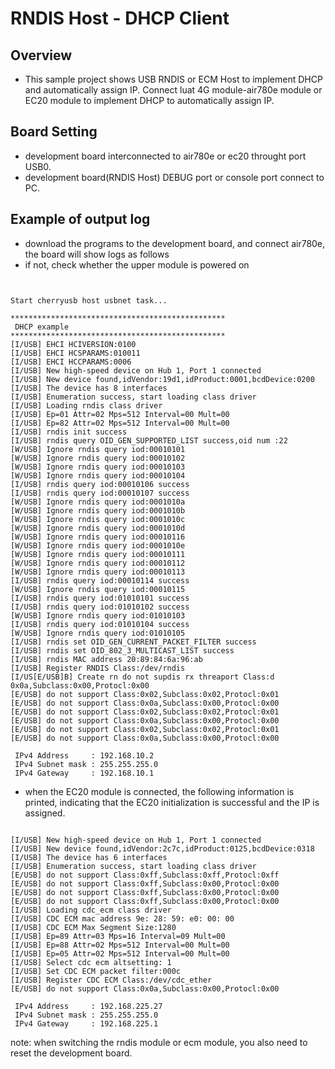 # RNDIS Host - DHCP Client

## Overview

- This sample project shows USB RNDIS or ECM Host to implement DHCP and automatically assign IP. Connect luat 4G module-air780e module or EC20 module to implement DHCP to automatically assign IP.

## Board Setting

- development board interconnected to air780e or ec20 throught port USB0.
- development board(RNDIS Host) DEBUG port or console port connect to PC.

## Example of output log

- download the programs to the development board, and connect air780e, the board will show logs as follows
- if not, check whether the upper module is powered on

```console


Start cherryusb host usbnet task...

************************************************
 DHCP example
************************************************
[I/USB] EHCI HCIVERSION:0100
[I/USB] EHCI HCSPARAMS:010011
[I/USB] EHCI HCCPARAMS:0006
[I/USB] New high-speed device on Hub 1, Port 1 connected
[I/USB] New device found,idVendor:19d1,idProduct:0001,bcdDevice:0200
[I/USB] The device has 8 interfaces
[I/USB] Enumeration success, start loading class driver
[I/USB] Loading rndis class driver
[I/USB] Ep=01 Attr=02 Mps=512 Interval=00 Mult=00
[I/USB] Ep=82 Attr=02 Mps=512 Interval=00 Mult=00
[I/USB] rndis init success
[I/USB] rndis query OID_GEN_SUPPORTED_LIST success,oid num :22
[W/USB] Ignore rndis query iod:00010101
[W/USB] Ignore rndis query iod:00010102
[W/USB] Ignore rndis query iod:00010103
[W/USB] Ignore rndis query iod:00010104
[I/USB] rndis query iod:00010106 success
[I/USB] rndis query iod:00010107 success
[W/USB] Ignore rndis query iod:0001010a
[W/USB] Ignore rndis query iod:0001010b
[W/USB] Ignore rndis query iod:0001010c
[W/USB] Ignore rndis query iod:0001010d
[W/USB] Ignore rndis query iod:00010116
[W/USB] Ignore rndis query iod:0001010e
[W/USB] Ignore rndis query iod:00010111
[W/USB] Ignore rndis query iod:00010112
[W/USB] Ignore rndis query iod:00010113
[I/USB] rndis query iod:00010114 success
[W/USB] Ignore rndis query iod:00010115
[I/USB] rndis query iod:01010101 success
[I/USB] rndis query iod:01010102 success
[W/USB] Ignore rndis query iod:01010103
[I/USB] rndis query iod:01010104 success
[W/USB] Ignore rndis query iod:01010105
[I/USB] rndis set OID_GEN_CURRENT_PACKET_FILTER success
[I/USB] rndis set OID_802_3_MULTICAST_LIST success
[I/USB] rndis MAC address 20:89:84:6a:96:ab
[I/USB] Register RNDIS Class:/dev/rndis
[I/US[E/USB]B] Create rn do not supdis rx threaport Class:d
0x0a,Subclass:0x00,Protocl:0x00
[E/USB] do not support Class:0x02,Subclass:0x02,Protocl:0x01
[E/USB] do not support Class:0x0a,Subclass:0x00,Protocl:0x00
[E/USB] do not support Class:0x02,Subclass:0x02,Protocl:0x01
[E/USB] do not support Class:0x0a,Subclass:0x00,Protocl:0x00
[E/USB] do not support Class:0x02,Subclass:0x02,Protocl:0x01
[E/USB] do not support Class:0x0a,Subclass:0x00,Protocl:0x00

 IPv4 Address     : 192.168.10.2
 IPv4 Subnet mask : 255.255.255.0
 IPv4 Gateway     : 192.168.10.1

```

- when the EC20 module is connected, the following information is printed, indicating that the EC20 initialization is successful and the IP is assigned.

```console

[I/USB] New high-speed device on Hub 1, Port 1 connected
[I/USB] New device found,idVendor:2c7c,idProduct:0125,bcdDevice:0318
[I/USB] The device has 6 interfaces
[I/USB] Enumeration success, start loading class driver
[E/USB] do not support Class:0xff,Subclass:0xff,Protocl:0xff
[E/USB] do not support Class:0xff,Subclass:0x00,Protocl:0x00
[E/USB] do not support Class:0xff,Subclass:0x00,Protocl:0x00
[E/USB] do not support Class:0xff,Subclass:0x00,Protocl:0x00
[I/USB] Loading cdc_ecm class driver
[I/USB] CDC ECM mac address 9e: 28: 59: e0: 00: 00
[I/USB] CDC ECM Max Segment Size:1280
[I/USB] Ep=89 Attr=03 Mps=16 Interval=09 Mult=00
[I/USB] Ep=88 Attr=02 Mps=512 Interval=00 Mult=00
[I/USB] Ep=05 Attr=02 Mps=512 Interval=00 Mult=00
[I/USB] Select cdc ecm altsetting: 1
[I/USB] Set CDC ECM packet filter:000c
[I/USB] Register CDC ECM Class:/dev/cdc_ether
[E/USB] do not support Class:0x0a,Subclass:0x00,Protocl:0x00

 IPv4 Address     : 192.168.225.27
 IPv4 Subnet mask : 255.255.255.0
 IPv4 Gateway     : 192.168.225.1

```

note: when switching the rndis module or ecm module, you also need to reset the development board.

